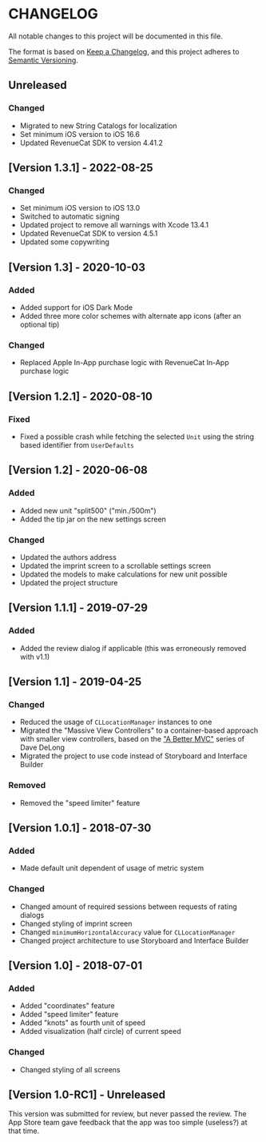 # CHANGELOG

All notable changes to this project will be documented in this file.

The format is based on [Keep a Changelog](https://keepachangelog.com/en/1.0.0/), and this project adheres to [Semantic Versioning](https://semver.org/spec/v2.0.0.html).

## Unreleased

### Changed

- Migrated to new String Catalogs for localization
- Set minimum iOS version to iOS 16.6
- Updated RevenueCat SDK to version 4.41.2

## [Version 1.3.1] - 2022-08-25

### Changed

- Set minimum iOS version to iOS 13.0
- Switched to automatic signing
- Updated project to remove all warnings with Xcode 13.4.1
- Updated RevenueCat SDK to version 4.5.1
- Updated some copywriting

## [Version 1.3] - 2020-10-03

### Added

- Added support for iOS Dark Mode
- Added three more color schemes with alternate app icons (after an optional tip)

### Changed

- Replaced Apple In-App purchase logic with RevenueCat In-App purchase logic

## [Version 1.2.1] - 2020-08-10

### Fixed

- Fixed a possible crash while fetching the selected `Unit` using the string based identifier from `UserDefaults`

## [Version 1.2] - 2020-06-08

### Added

- Added new unit "split500" ("min./500m")
- Added the tip jar on the new settings screen

### Changed

- Updated the authors address
- Updated the imprint screen to a scrollable settings screen
- Updated the models to make calculations for new unit possible
- Updated the project structure

## [Version 1.1.1] - 2019-07-29

### Added

- Added the review dialog if applicable (this was erroneously removed with v1.1)

## [Version 1.1] - 2019-04-25

### Changed

- Reduced the usage of `CLLocationManager` instances to one
- Migrated the "Massive View Controllers" to a container-based approach with smaller view controllers, based on the ["A Better MVC"](https://davedelong.com/blog/2017/11/06/a-better-mvc-part-1-the-problems/) series of Dave DeLong
- Migrated the project to use code instead of Storyboard and Interface Builder

### Removed

- Removed the "speed limiter" feature

## [Version 1.0.1] - 2018-07-30

### Added

- Made default unit dependent of usage of metric system

### Changed

- Changed amount of required sessions between requests of rating dialogs
- Changed styling of imprint screen
- Changed `minimumHorizontalAccuracy` value for `CLLocationManager`
- Changed project architecture to use Storyboard and Interface Builder

## [Version 1.0] - 2018-07-01

### Added

- Added "coordinates" feature
- Added "speed limiter" feature
- Added "knots" as fourth unit of speed
- Added visualization (half circle) of current speed

### Changed

- Changed styling of all screens

## [Version 1.0-RC1] - Unreleased

This version was submitted for review, but never passed the review. The App Store team gave feedback that the app was too simple (useless?) at that time.
